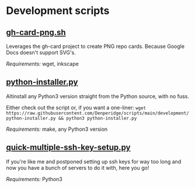 # Development scripts
## [gh-card-png.sh](gh-card-png.sh)
Leverages the gh-card project to create PNG repo cards. Because Google Docs doesn't support SVG's.

*Requirements:* wget, inkscape

## [python-installer.py](python-installer.py)
Altinstall any Python3 version straight from the Python source, with no fuss.

Either check out the script or, if you want a one-liner: `wget https://raw.githubusercontent.com/Denperidge/scripts/main/development/python-installer.py && python3 python-installer.py`

*Requirements:* make, any Python3 version


## [quick-multiple-ssh-key-setup.py](quick-multiple-ssh-key-setup.py)
If you're like me and postponed setting up ssh keys for way too long
and now you have a bunch of servers to do it with, here you go!

*Requirements:* Python3
